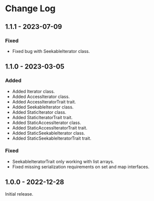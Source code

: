 # Change Log

## 1.1.1 - 2023-07-09

### Fixed

- Fixed bug with SeekableIterator class.

## 1.1.0 - 2023-03-05

### Added

- Added Iterator class.
- Added AccessIterator class.
- Added AccessIteratorTrait trait.
- Added SeekableIterator class.
- Added StaticIterator class.
- Added StaticIteratorTrait trait.
- Added StaticAccessIterator class.
- Added StaticAccessIteratorTrait trait.
- Added StaticSeekableIterator class.
- Added StaticSeekableIteratorTrait trait.

### Fixed

- SeekableIteratorTrait only working with list arrays.
- Fixed missing serialization requirements on set and map interfaces.

## 1.0.0 - 2022-12-28

Initial release.
